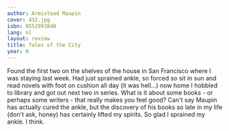 ```yaml
---
author: Armistead Maupin
cover: 432.jpg
isbn: 0552993840
lang: nl
layout: review
title: Tales of the City
year: 0
---
```


Found the first two on the shelves of the house in San Francisco where I was staying last week. Had just sprained ankle, so forced so sit in sun and read novels with foot on cushion all day (it was hell...) now home I hobbled to library and got out next two in series. What is it about some books - or perhaps some writers - that really makes you feel good? Can't say Maupin has actually cured the ankle, but the discovery of his books so late in my life (don't ask, honey) has certainly lifted my spirits. So glad I sprained my ankle. I think.
